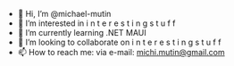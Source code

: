 - 👋 Hi, I’m @michael-mutin
- 👀 I’m interested in i n t e r e s t i n g   s t u f f
- 🌱 I’m currently learning .NET MAUI
- 💞️ I’m looking to collaborate on i n t e r e s t i n g   s t u f f
- 📫 How to reach me: via e-mail: michi.mutin@gmail.com

<!---
michael-mutin/michael-mutin is a ✨ special ✨ repository because its `README.md` (this file) appears on your GitHub profile.
You can click the Preview link to take a look at your changes.
--->
